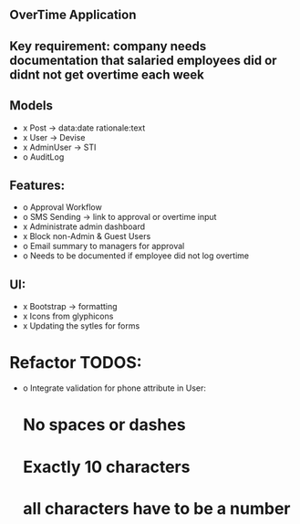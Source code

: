 ## OverTime Application

## Key requirement: company needs documentation that salaried employees did or didnt not get overtime each week

## Models
- x Post -> data:date rationale:text
- x User -> Devise
- x AdminUser -> STI
- o AuditLog

## Features:
- o Approval Workflow
- o SMS Sending -> link to approval or overtime input
- x Administrate admin dashboard
- x Block non-Admin & Guest Users
- o Email summary to managers for approval
- o Needs to be documented if employee did not log overtime

## UI:
- x Bootstrap -> formatting
- x Icons from glyphicons
- x Updating the sytles for forms

# Refactor TODOS:
- o Integrate validation for phone attribute in User:
    # No spaces or dashes
    # Exactly 10 characters
    # all characters have to be a number